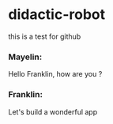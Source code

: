 # didactic-robot
this is a test for github

### Mayelin:
Hello Franklin, how are you ? 

### Franklin:
Let's build a wonderful app
